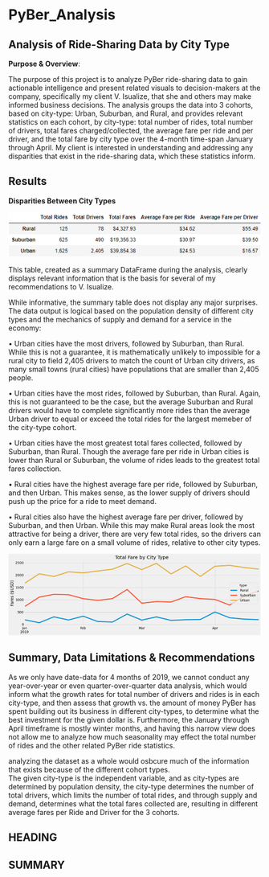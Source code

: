 # PyBer_Analysis

## Analysis of Ride-Sharing Data by City Type

**Purpose & Overview**:

The purpose of this project is to analyze PyBer ride-sharing data to gain actionable intelligence and present related visuals to decision-makers at the company, specifically my client V. Isualize, that she and others may make informed business decisions.
The analysis groups the data into 3 cohorts, based on city-type: Urban, Suburban, and Rural, and provides relevant statistics on each cohort, by city-type: total number of rides, total number of drivers, total fares charged/collected, the average fare per ride and per driver, and the total fare by city type over the 4-month time-span January through April.
My client is interested in understanding and addressing any disparities that exist in the ride-sharing data, which these statistics inform.

## Results

**Disparities Between City Types**

![Total Rides DataFrame.PNG](https://github.com/deltaLyd/PyBer_Analysis/blob/main/Resources/Total%20Rides%20DataFrame.PNG)

This table, created as a summary DataFrame during the analysis, clearly displays relevant information that is the basis for several of my recommendations to V. Isualize. 

While informative, the summary table does not display any major surprises.  The data output is logical based on the population density of different city types and the mechanics of supply and demand for a service in the economy:

• Urban cities have the most drivers, followed by Suburban, than Rural.
    While this is not a guarantee, it is mathematically unlikely to impossible for a rural city to field 2,405 drivers to match the count of Urban city drivers, as many               small towns (rural cities) have populations that are smaller than 2,405 people.
    
• Urban cities have the most rides, followed by Suburban, than Rural. 
    Again, this is not guaranteed to be the case, but the average Suburban and Rural drivers would have to complete significantly more rides than the average Urban driver             to equal or exceed the total rides for the largest memeber of the city-type cohort.
        
• Urban cities have the most greatest total fares collected, followed by Suburban, than Rural.
    Though the average fare per ride in Urban cities is lower than Rural or Suburban, the volume of rides leads to the greatest total fares collection.
    
• Rural cities have the highest average fare per ride, followed by Suburban, and then Urban.
    This makes sense, as the lower supply of drivers should push up the price for a ride to meet demand.

• Rural cities also have the highest average fare per driver, followed by Suburban, and then Urban.
    While this may make Rural areas look the most attractive for being a driver, there are very few total rides, so the drivers can only earn a large fare on a small volume of         rides, relative to other city types.
    
![PyBer_fare_summary.png](https://github.com/deltaLyd/PyBer_Analysis/blob/main/Resources/PyBer_fare_summary.png)



## Summary, Data Limitations & Recommendations

As we only have date-data for 4 months of 2019, we cannot conduct any year-over-year or even quarter-over-quarter data analysis, which would inform what the growth rates for total number of drivers and rides is in each city-type, and then assess that growth vs. the amount of money PyBer has spent building out its business in different city-types, to determine what the best investment for the given dollar is. 
Furthermore, the January through April timeframe is mostly winter months, and having this narrow view does not allow me to analyze how much seasonality may effect the total number of rides and the other related PyBer ride statistics.   

analyzing the dataset as a whole would osbcure much of the information that exists because of the different cohort types.  
The given city-type is the independent variable, and as city-types are determined by population density, the city-type determines the number of total drivers, which limits the number of total rides, and through supply and demand, determines what the total fares collected are, resulting in different average fares per Ride and Driver for the 3 cohorts.

## HEADING


## SUMMARY


